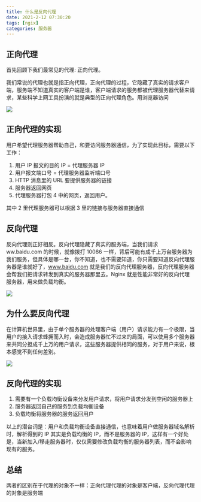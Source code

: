 ```yaml
---
title: 什么是反向代理
date: 2021-2-12 07:30:20
tags: [ngix]
categories: 服务器
---
```


## 正向代理

首先回顾下我们最常见的代理: 正向代理。

我们常说的代理也就是指正向代理，正向代理的过程，它隐藏了真实的请求客户端，服务端不知道真实的客户端是谁，客户端请求的服务都被代理服务器代替来请求，某些科学上网工具扮演的就是典型的正向代理角色。用浏览器访问

![](https://pic1.zhimg.com/80/v2-07ededff1d415c1fa2db3fd89378eda0_720w.jpg?source=1940ef5c)

## 正向代理的实现

<!--more-->

用户希望代理服务器帮助自己，和要访问服务器通信，为了实现此目标，需要以下工作：

1. 用户 IP 报文的目的 IP = 代理服务器 IP
2. 用户报文端口号 = 代理服务器监听端口号
3. HTTP 消息里的 URL 要提供服务器的链接
4. 服务器返回网页
5. 代理服务器打包 4 中的网页，返回用户。

其中 2 里代理服务器可以根据 3 里的链接与服务器直接通信

## 反向代理

反向代理则正好相反。反向代理隐藏了真实的服务端，当我们请求 ww.baidu.com 的时候，就像拨打 10086 一样，背后可能有成千上万台服务器为我们服务，但具体是哪一台，你不知道，也不需要知道，你只需要知道反向代理服务器是谁就好了，www.baidu.com 就是我们的反向代理服务器，反向代理服务器会帮我们把请求转发到真实的服务器那里去。Nginx 就是性能非常好的反向代理服务器，用来做负载均衡。

![](https://pic2.zhimg.com/80/v2-816f7595d80b7ef36bf958764a873cba_720w.jpg?source=1940ef5c)

## 为什么要反向代理

在计算机世界里，由于单个服务器的处理客户端（用户）请求能力有一个极限，当用户的接入请求蜂拥而入时，会造成服务器忙不过来的局面，可以使用多个服务器来共同分担成千上万的用户请求，这些服务器提供相同的服务，对于用户来说，根本感觉不到任何差别。

![](https://pic1.zhimg.com/80/v2-3b4274d49d3babd1cc2ba521b72892aa_720w.jpg?source=1940ef5c)

## 反向代理的实现

1. 需要有一个负载均衡设备来分发用户请求，将用户请求分发到空闲的服务器上
2. 服务器返回自己的服务到负载均衡设备
3. 负载均衡将服务器的服务返回用户

以上的潜台词是：用户和负载均衡设备直接通信，也意味着用户做服务器域名解析时，解析得到的 IP 其实是负载均衡的 IP，而不是服务器的 IP，这样有一个好处是，当新加入/移走服务器时，仅仅需要修改负载均衡的服务器列表，而不会影响现有的服务。

## 总结

两者的区别在于代理的对象不一样：正向代理代理的对象是客户端，反向代理代理的对象是服务端
